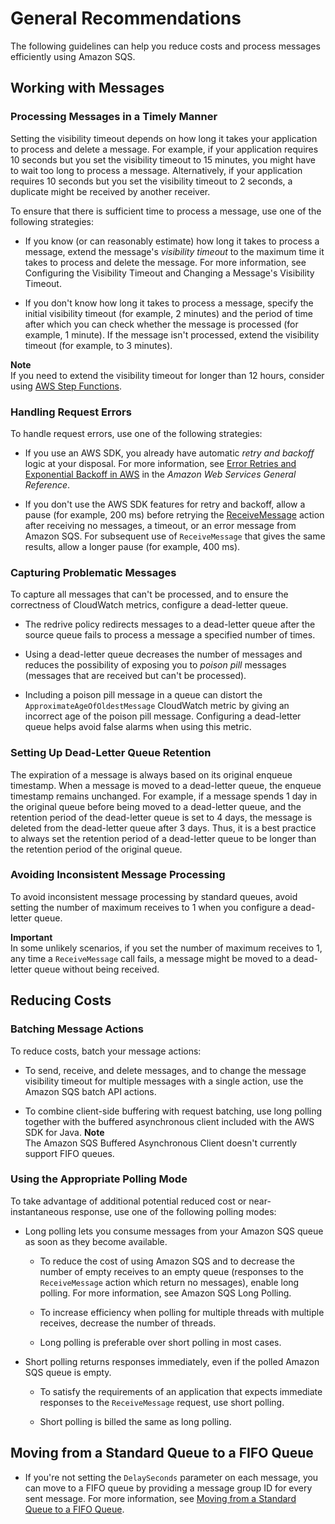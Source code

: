 # General Recommendations<a name="general-recommendations"></a>

The following guidelines can help you reduce costs and process messages efficiently using Amazon SQS\.

## Working with Messages<a name="working-with-messages"></a>

### Processing Messages in a Timely Manner<a name="processing-messages-timely-manner"></a>

Setting the visibility timeout depends on how long it takes your application to process and delete a message\. For example, if your application requires 10 seconds but you set the visibility timeout to 15 minutes, you might have to wait too long to process a message\. Alternatively, if your application requires 10 seconds but you set the visibility timeout to 2 seconds, a duplicate might be received by another receiver\. 

To ensure that there is sufficient time to process a message, use one of the following strategies:

+ If you know \(or can reasonably estimate\) how long it takes to process a message, extend the message's *visibility timeout* to the maximum time it takes to process and delete the message\. For more information, see Configuring the Visibility Timeout and Changing a Message's Visibility Timeout\.

+ If you don't know how long it takes to process a message, specify the initial visibility timeout \(for example, 2 minutes\) and the period of time after which you can check whether the message is processed \(for example, 1 minute\)\. If the message isn't processed, extend the visibility timeout \(for example, to 3 minutes\)\.

**Note**  
If you need to extend the visibility timeout for longer than 12 hours, consider using [AWS Step Functions](https://aws.amazon.com/step-functions/)\. 

### Handling Request Errors<a name="handling-request-errors"></a>

To handle request errors, use one of the following strategies:

+ If you use an AWS SDK, you already have automatic *retry and backoff* logic at your disposal\. For more information, see [Error Retries and Exponential Backoff in AWS](http://docs.aws.amazon.com/general/latest/gr/api-retries.html) in the *Amazon Web Services General Reference*\.

+ If you don't use the AWS SDK features for retry and backoff, allow a pause \(for example, 200 ms\) before retrying the [ReceiveMessage](http://docs.aws.amazon.com/AWSSimpleQueueService/latest/APIReference/API_ReceiveMessage.html) action after receiving no messages, a timeout, or an error message from Amazon SQS\. For subsequent use of `ReceiveMessage` that gives the same results, allow a longer pause \(for example, 400 ms\)\. 

### Capturing Problematic Messages<a name="capturing-problematic-messages"></a>

To capture all messages that can't be processed, and to ensure the correctness of CloudWatch metrics, configure a dead\-letter queue\.

+ The redrive policy redirects messages to a dead\-letter queue after the source queue fails to process a message a specified number of times\.

+ Using a dead\-letter queue decreases the number of messages and reduces the possibility of exposing you to *poison pill* messages \(messages that are received but can't be processed\)\.

+ Including a poison pill message in a queue can distort the `ApproximateAgeOfOldestMessage` CloudWatch metric by giving an incorrect age of the poison pill message\. Configuring a dead\-letter queue helps avoid false alarms when using this metric\.

### Setting Up Dead\-Letter Queue Retention<a name="setting-up-dead-letter-queue-retention"></a>

The expiration of a message is always based on its original enqueue timestamp\. When a message is moved to a dead\-letter queue, the enqueue timestamp remains unchanged\. For example, if a message spends 1 day in the original queue before being moved to a dead\-letter queue, and the retention period of the dead\-letter queue is set to 4 days, the message is deleted from the dead\-letter queue after 3 days\. Thus, it is a best practice to always set the retention period of a dead\-letter queue to be longer than the retention period of the original queue\.

### Avoiding Inconsistent Message Processing<a name="avoiding-inconsistent-message-processing"></a>

To avoid inconsistent message processing by standard queues, avoid setting the number of maximum receives to 1 when you configure a dead\-letter queue\.

**Important**  
In some unlikely scenarios, if you set the number of maximum receives to 1, any time a `ReceiveMessage` call fails, a message might be moved to a dead\-letter queue without being received\.

## Reducing Costs<a name="reducing-costs"></a>

### Batching Message Actions<a name="batching-message-actions"></a>

To reduce costs, batch your message actions:

+ To send, receive, and delete messages, and to change the message visibility timeout for multiple messages with a single action, use the Amazon SQS batch API actions\.

+ To combine client\-side buffering with request batching, use long polling together with the  buffered asynchronous client included with the AWS SDK for Java\.
**Note**  
The Amazon SQS Buffered Asynchronous Client doesn't currently support FIFO queues\.

### Using the Appropriate Polling Mode<a name="using-appropriate-polling-mode"></a>

To take advantage of additional potential reduced cost or near\-instantaneous response, use one of the following polling modes:

+ Long polling lets you consume messages from your Amazon SQS queue as soon as they become available\. 

  + To reduce the cost of using Amazon SQS and to decrease the number of empty receives to an empty queue \(responses to the `ReceiveMessage` action which return no messages\), enable long polling\. For more information, see Amazon SQS Long Polling\.

  + To increase efficiency when polling for multiple threads with multiple receives, decrease the number of threads\.

  + Long polling is preferable over short polling in most cases\.

+ Short polling returns responses immediately, even if the polled Amazon SQS queue is empty\. 

  + To satisfy the requirements of an application that expects immediate responses to the `ReceiveMessage` request, use short polling\.

  + Short polling is billed the same as long polling\.

## Moving from a Standard Queue to a FIFO Queue<a name="moving-from-high-throughout-queue-to-FIFO-queue"></a>

+ If you're not setting the `DelaySeconds` parameter on each message, you can move to a FIFO queue by providing a message group ID for every sent message\. For more information, see [Moving from a Standard Queue to a FIFO Queue](FIFO-queues.md#FIFO-queues-moving)\.